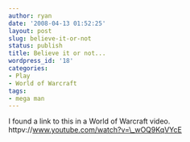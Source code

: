 ```yaml
---
author: ryan
date: '2008-04-13 01:52:25'
layout: post
slug: believe-it-or-not
status: publish
title: Believe it or not...
wordpress_id: '18'
categories:
- Play
- World of Warcraft
tags:
- mega man
---
```


I found a link to this in a World of Warcraft video.
httpv://www.youtube.com/watch?v=\_wOQ9KqVYcE
